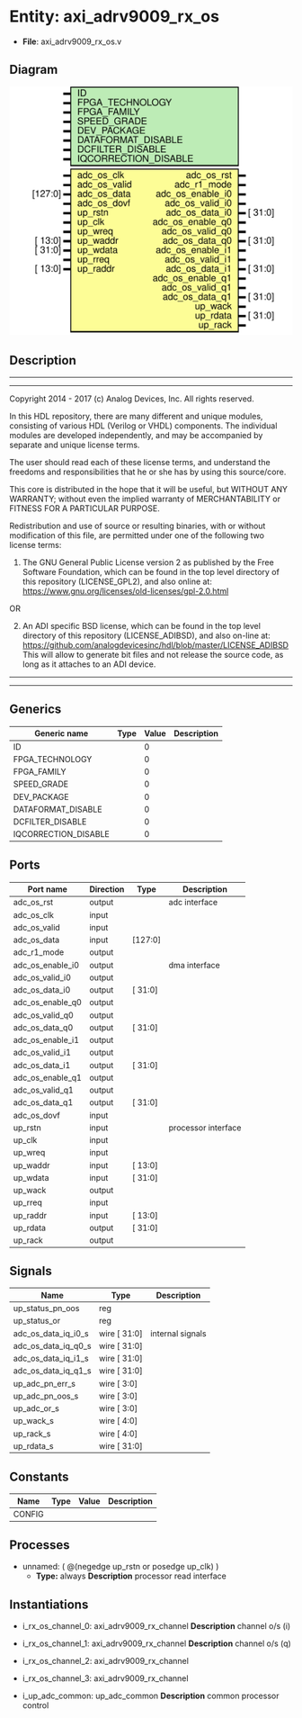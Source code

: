 # Entity: axi_adrv9009_rx_os

- **File**: axi_adrv9009_rx_os.v
## Diagram

![Diagram](axi_adrv9009_rx_os.svg "Diagram")
## Description

 ***************************************************************************
 ***************************************************************************
 Copyright 2014 - 2017 (c) Analog Devices, Inc. All rights reserved.

 In this HDL repository, there are many different and unique modules, consisting
 of various HDL (Verilog or VHDL) components. The individual modules are
 developed independently, and may be accompanied by separate and unique license
 terms.

 The user should read each of these license terms, and understand the
 freedoms and responsibilities that he or she has by using this source/core.

 This core is distributed in the hope that it will be useful, but WITHOUT ANY
 WARRANTY; without even the implied warranty of MERCHANTABILITY or FITNESS FOR
 A PARTICULAR PURPOSE.

 Redistribution and use of source or resulting binaries, with or without modification
 of this file, are permitted under one of the following two license terms:

   1. The GNU General Public License version 2 as published by the
      Free Software Foundation, which can be found in the top level directory
      of this repository (LICENSE_GPL2), and also online at:
      <https://www.gnu.org/licenses/old-licenses/gpl-2.0.html>

 OR

   2. An ADI specific BSD license, which can be found in the top level directory
      of this repository (LICENSE_ADIBSD), and also on-line at:
      https://github.com/analogdevicesinc/hdl/blob/master/LICENSE_ADIBSD
      This will allow to generate bit files and not release the source code,
      as long as it attaches to an ADI device.

 ***************************************************************************
 ***************************************************************************

## Generics

| Generic name         | Type | Value | Description |
| -------------------- | ---- | ----- | ----------- |
| ID                   |      | 0     |             |
| FPGA_TECHNOLOGY      |      | 0     |             |
| FPGA_FAMILY          |      | 0     |             |
| SPEED_GRADE          |      | 0     |             |
| DEV_PACKAGE          |      | 0     |             |
| DATAFORMAT_DISABLE   |      | 0     |             |
| DCFILTER_DISABLE     |      | 0     |             |
| IQCORRECTION_DISABLE |      | 0     |             |
## Ports

| Port name        | Direction | Type    | Description          |
| ---------------- | --------- | ------- | -------------------- |
| adc_os_rst       | output    |         |  adc interface       |
| adc_os_clk       | input     |         |                      |
| adc_os_valid     | input     |         |                      |
| adc_os_data      | input     | [127:0] |                      |
| adc_r1_mode      | output    |         |                      |
| adc_os_enable_i0 | output    |         |  dma interface       |
| adc_os_valid_i0  | output    |         |                      |
| adc_os_data_i0   | output    | [ 31:0] |                      |
| adc_os_enable_q0 | output    |         |                      |
| adc_os_valid_q0  | output    |         |                      |
| adc_os_data_q0   | output    | [ 31:0] |                      |
| adc_os_enable_i1 | output    |         |                      |
| adc_os_valid_i1  | output    |         |                      |
| adc_os_data_i1   | output    | [ 31:0] |                      |
| adc_os_enable_q1 | output    |         |                      |
| adc_os_valid_q1  | output    |         |                      |
| adc_os_data_q1   | output    | [ 31:0] |                      |
| adc_os_dovf      | input     |         |                      |
| up_rstn          | input     |         |  processor interface |
| up_clk           | input     |         |                      |
| up_wreq          | input     |         |                      |
| up_waddr         | input     | [ 13:0] |                      |
| up_wdata         | input     | [ 31:0] |                      |
| up_wack          | output    |         |                      |
| up_rreq          | input     |         |                      |
| up_raddr         | input     | [ 13:0] |                      |
| up_rdata         | output    | [ 31:0] |                      |
| up_rack          | output    |         |                      |
## Signals

| Name                | Type         | Description        |
| ------------------- | ------------ | ------------------ |
| up_status_pn_oos    | reg          |                    |
| up_status_or        | reg          |                    |
| adc_os_data_iq_i0_s | wire [ 31:0] |  internal signals  |
| adc_os_data_iq_q0_s | wire [ 31:0] |                    |
| adc_os_data_iq_i1_s | wire [ 31:0] |                    |
| adc_os_data_iq_q1_s | wire [ 31:0] |                    |
| up_adc_pn_err_s     | wire [  3:0] |                    |
| up_adc_pn_oos_s     | wire [  3:0] |                    |
| up_adc_or_s         | wire [  3:0] |                    |
| up_wack_s           | wire [  4:0] |                    |
| up_rack_s           | wire [  4:0] |                    |
| up_rdata_s          | wire [ 31:0] |                    |
## Constants

| Name   | Type | Value | Description |
| ------ | ---- | ----- | ----------- |
| CONFIG |      |       |             |
## Processes
- unnamed: ( @(negedge up_rstn or posedge up_clk) )
  - **Type:** always
**Description**
 processor read interface 
## Instantiations

- i_rx_os_channel_0: axi_adrv9009_rx_channel
**Description**
 channel o/s (i)

- i_rx_os_channel_1: axi_adrv9009_rx_channel
**Description**
 channel o/s (q)

- i_rx_os_channel_2: axi_adrv9009_rx_channel
- i_rx_os_channel_3: axi_adrv9009_rx_channel
- i_up_adc_common: up_adc_common
**Description**
 common processor control

